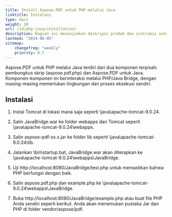 ```yaml
---
title: Install Aspose.PDF untuk PHP melalui Java
linktitle: Instalasi
type: docs
weight: 20
url: /id/php-java/installation/
description: Bagian ini menunjukkan deskripsi produk dan instruksi untuk menginstal Aspose.PDF untuk PHP melalui Java secara mandiri, serta menggunakan NuGet.
lastmod: "2024-06-05"
sitemap:
    changefreq: "weekly"
    priority: 0.7
---
```


Aspose.PDF untuk PHP melalui Java terdiri dari dua komponen terpisah: pembungkus skrip (aspose.pdf.php) dan Aspose.PDF untuk Java. Komponen-komponen ini berinteraksi melalui PHP/Java Bridge, dengan masing-masing memerlukan lingkungan dan proses eksekusi sendiri.

## Instalasi

1. Instal Tomcat di lokasi mana saja seperti \java\apache-tomcat-9.0.24.
1. Salin JavaBridge.war ke folder webapps dari Tomcat seperti \java\apache-tomcat-9.0.24\webapps.
1. Salin aspose-pdf-xx.x.jar ke folder lib seperti \java\apache-tomcat-9.0.24\lib.
1. Jalankan \bin\startup.bat, JavaBridge.war akan diterapkan ke \java\apache-tomcat-9.0.24\webapps\JavaBridge.

1. Uji http://localhost:8080/JavaBridge/test.php untuk memastikan bahwa PHP berfungsi dengan baik.
1. Salin aspose.pdf.php dan example.php ke \java\apache-tomcat-9.0.24\webapps\JavaBridge.
1. Buka http://localhost:8080/JavaBridge/example.php atau buat file PHP Anda sendiri seperti berikut.
Anda akan menemukan pustaka Jar dan PHP di folder vendor/aspose/pdf.